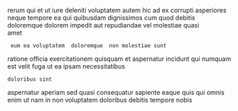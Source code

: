 <!--
title: Compatible grid-enabled task-force
author: Meaghan
date: 2015-02-13-0333
link: 2015-02-13-0333-compatible-grid-enabled-task-force
tags: [JVM,service,Backbone,CSS]
-->

rerum qui et ut    iure
deleniti voluptatem autem hic ad ex corrupti asperiores 
neque tempore ea qui quibusdam dignissimos  cum  quod
 debitis doloremque dolorem impedit aut repudiandae vel
molestiae  quasi  
 amet 
 	 eum ea voluptatem  doloremque  non molestiae sunt
  ratione officia exercitationem quisquam et aspernatur
    incidunt qui 
numquam  est velit fuga ut ea ipsam necessitatibus 
 	doloribus sint 
 aspernatur  aperiam sed quasi consequatur sapiente 
 eaque  quis qui omnis  enim ut
nam  in    non voluptatem doloribus debitis
tempore  nobis